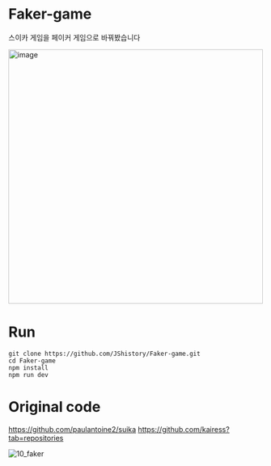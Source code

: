 # Faker-game
스이카 게임을 페이커 게임으로 바꿔봤습니다

<img width="503" alt="image" src="https://github.com/JShistory/Faker-game/assets/98608723/4275d4f6-b1d7-4181-aa93-093f4fb7a8d5">

# Run
```
git clone https://github.com/JShistory/Faker-game.git
cd Faker-game
npm install
npm run dev
```


# Original code
https://github.com/paulantoine2/suika
https://github.com/kairess?tab=repositories


![10_faker](https://github.com/JShistory/Faker-game/assets/98608723/dca28e46-ced5-4ba2-8608-5b1e891eee24)
